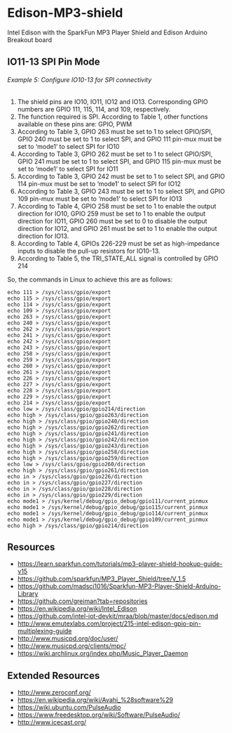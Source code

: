 # Edison-MP3-shield
Intel Edison with the SparkFun MP3 Player Shield and Edison Arduino Breakout board

## IO11-13 SPI Pin Mode

###### Example 5: Configure IO10-13 for SPI connectivity

1. The shield pins are IO10, IO11, IO12 and IO13. Corresponding GPIO numbers are GPIO 111, 115, 114, and 109, respectively.
2. The function required is SPI. According to Table 1, other functions available on these pins are: GPIO, PWM
3. According to Table 3, GPIO 263 must be set to 1 to select GPIO/SPI, GPIO 240 must be set to 1 to select SPI, and GPIO 111 pin-mux must be set to ‘mode1’ to select SPI for IO10
4. According to Table 3, GPIO 262 must be set to 1 to select GPIO/SPI, GPIO 241 must be set to 1 to select SPI, and GPIO 115 pin-mux must be set to ‘mode1’ to select SPI for IO11
5. According to Table 3, GPIO 242 must be set to 1 to select SPI, and GPIO 114 pin-mux must be set to ‘mode1’ to select SPI for IO12
6. According to Table 3, GPIO 243 must be set to 1 to select SPI, and GPIO 109 pin-mux must be set to ‘mode1’ to select SPI for IO13
7. According to Table 4, GPIO 258 must be set to 1 to enable the output direction for IO10, GPIO 259 must be set to 1 to enable the output direction for IO11, GPIO 260 must be set to 0 to disable the output direction for IO12, and GPIO 261 must be set to 1 to enable the output direction for IO13.
8. According to Table 4, GPIOs 226-229 must be set as high-impedance inputs to disable the pull-up resistors for IO10-13.
9. According to Table 5, the TRI_STATE_ALL signal is controlled by GPIO 214

So, the commands in Linux to achieve this are as follows:

```
echo 111 > /sys/class/gpio/export
echo 115 > /sys/class/gpio/export
echo 114 > /sys/class/gpio/export
echo 109 > /sys/class/gpio/export
echo 263 > /sys/class/gpio/export
echo 240 > /sys/class/gpio/export
echo 262 > /sys/class/gpio/export
echo 241 > /sys/class/gpio/export
echo 242 > /sys/class/gpio/export
echo 243 > /sys/class/gpio/export
echo 258 > /sys/class/gpio/export
echo 259 > /sys/class/gpio/export
echo 260 > /sys/class/gpio/export
echo 261 > /sys/class/gpio/export
echo 226 > /sys/class/gpio/export
echo 227 > /sys/class/gpio/export
echo 228 > /sys/class/gpio/export
echo 229 > /sys/class/gpio/export
echo 214 > /sys/class/gpio/export
echo low > /sys/class/gpio/gpio214/direction
echo high > /sys/class/gpio/gpio263/direction
echo high > /sys/class/gpio/gpio240/direction
echo high > /sys/class/gpio/gpio262/direction
echo high > /sys/class/gpio/gpio241/direction
echo high > /sys/class/gpio/gpio242/direction
echo high > /sys/class/gpio/gpio243/direction
echo high > /sys/class/gpio/gpio258/direction
echo high > /sys/class/gpio/gpio259/direction
echo low > /sys/class/gpio/gpio260/direction
echo high > /sys/class/gpio/gpio261/direction
echo in > /sys/class/gpio/gpio226/direction
echo in > /sys/class/gpio/gpio227/direction
echo in > /sys/class/gpio/gpio228/direction
echo in > /sys/class/gpio/gpio229/direction
echo mode1 > /sys/kernel/debug/gpio_debug/gpio111/current_pinmux
echo mode1 > /sys/kernel/debug/gpio_debug/gpio115/current_pinmux
echo mode1 > /sys/kernel/debug/gpio_debug/gpio114/current_pinmux
echo mode1 > /sys/kernel/debug/gpio_debug/gpio109/current_pinmux
echo high > /sys/class/gpio/gpio214/direction
```

## Resources

- https://learn.sparkfun.com/tutorials/mp3-player-shield-hookup-guide-v15
- https://github.com/sparkfun/MP3_Player_Shield/tree/V_1.5
- https://github.com/madsci1016/Sparkfun-MP3-Player-Shield-Arduino-Library
- https://github.com/greiman?tab=repositories
- https://en.wikipedia.org/wiki/Intel_Edison
- https://github.com/intel-iot-devkit/mraa/blob/master/docs/edison.md
- http://www.emutexlabs.com/project/215-intel-edison-gpio-pin-multiplexing-guide
- http://www.musicpd.org/doc/user/
- http://www.musicpd.org/clients/mpc/
- https://wiki.archlinux.org/index.php/Music_Player_Daemon

## Extended Resources

- http://www.zeroconf.org/
- https://en.wikipedia.org/wiki/Avahi_%28software%29
- https://wiki.ubuntu.com/PulseAudio
- https://www.freedesktop.org/wiki/Software/PulseAudio/
- http://www.icecast.org/
